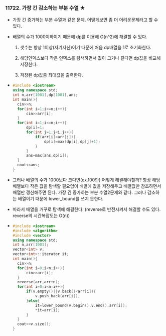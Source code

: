 ### 11722. 가장 긴 감소하는 부분 수열 ★

- 가장 긴 증가하는 부분 수열과 같은 문제. 어떻게보면 좀 더 어려운문제라고 할 수 있다.

- 배열의 수가 1000이하이기 때문에 dp를 이용해 O(n^2)에 해결할 수 있다.

  1. 갯수는 항상  1이상(자기자신)이기 때문에 처음 dp배열을 1로 초기화한다.

  2. 해당인덱스보다 작은 인덱스를 탐색하면서 값이 크거나 같다면 dp값을 비교해 저장한다.
  3. 저장된 dp값중 최대값을 출력한다.

- ```c++
  #include <iostream>
  using namespace std;
  int n,arr[1001],dp[1001],ans;
  int main(){
  	cin>>n;
  	for(int i=1;i<=n;i++){
  		cin>>arr[i];
  	}
  	for(int i=1;i<=n;i++){
  		dp[i]=1;
  		for(int j=1;j<i;j++){
  			if(arr[i]<arr[j]){
  				dp[i]=max(dp[i],dp[j]+1);
  			}
  		}
  		ans=max(ans,dp[i]);
  	}
  	cout<<ans;
  }
  ```

- 그러나 배열의 수가 1000보다 크다면(ex.100만) 어떻게 해결해야할까?
  항상 해당 배열보다 작은 값을 탐색할 필요없이 배열에 값을 저장해두고 배열값만 참조하면서 배열만 갱신해주면 된다. 가장 긴 증가하는 부분 수열2문제와 같다. 그러나 감소하는 배열이기 때문에 lower_bound를 쓰지 못한다.

- 따라서 배열을 거꾸로 탐색해 해결한다. (reverse로 반전시켜서 해결할 수도 있다. reverse의 시간복잡도는 O(n))

- ```c++
  #include <iostream>
  #include <algorithm>
  #include <vector>
  using namespace std;
  int n,arr[1001];
  vector<int> v;
  vector<int>::iterator it;
  int main(){
  	cin>>n;
  	for(int i=0;i<n;i++){
  		cin>>arr[i];
  	}
  	reverse(arr,arr+n);
  	for(int i=0;i<n;i++){
  		if(v.empty()||v.back()<arr[i]){
  			v.push_back(arr[i]);
  		}else{
  			it=lower_bound(v.begin(),v.end(),arr[i]);
  			*it=arr[i];
  		}
  	}
  	cout<<v.size();
  }
  ```

  